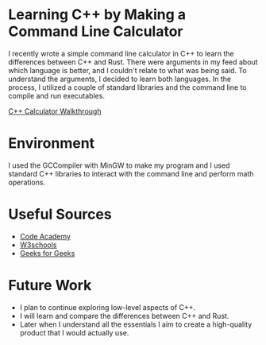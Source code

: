 # Learning C++ by Making a Command Line Calculator

I recently wrote a simple command line calculator in C++ to learn the differences between C++ and Rust. There were arguments in my feed about which language is better, and I couldn't relate to what was being said. To understand the arguments, I decided to learn both languages. In the process, I utilized a couple of standard libraries and the command line to compile and run executables.

[C++ Calculator Walkthrough](https://youtu.be/yrWrcHSeVYU)

# Environment

I used the GCCompiler with MinGW to make my program and I used standard C++ libraries to interact with the command line and perform math operations.

# Useful Sources

- [Code Academy](https://www.codecademy.com/catalog/language/c-plus-plus)
- [W3schools](https://www.w3schools.com/cpp/)
- [Geeks for Geeks](https://www.geeksforgeeks.org/c-plus-plus/)

# Future Work

- I plan to continue exploring low-level aspects of C++.
- I will learn and compare the differences between C++ and Rust.
- Later when I understand all the essentials I aim to create a high-quality product that I would actually use.
